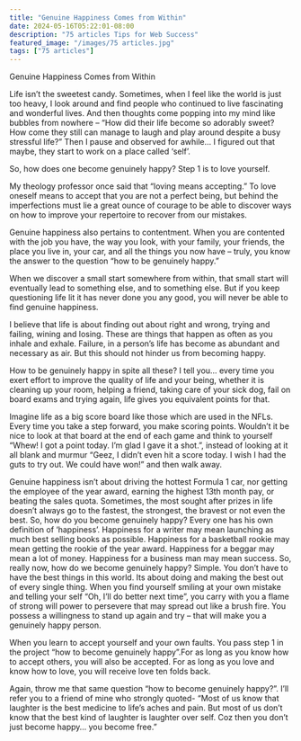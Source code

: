 ```yaml
---
title: "Genuine Happiness Comes from Within"
date: 2024-05-16T05:22:01-08:00
description: "75 articles Tips for Web Success"
featured_image: "/images/75 articles.jpg"
tags: ["75 articles"]
---
```


Genuine Happiness Comes from Within

Life isn’t the sweetest candy. Sometimes, when I feel like the world is just too heavy, I look around and find people who continued to live fascinating and wonderful lives. And then thoughts come popping into my mind like bubbles from nowhere – “How did their life become so adorably sweet? How come they still can manage to laugh and play around despite a busy stressful life?”  Then I pause and observed for awhile… I figured out that maybe, they start to work on a place called ‘self’.

So, how does one become genuinely happy? Step 1 is to love yourself. 

My theology professor once said that “loving means accepting.”  To love oneself means to accept that you are not a perfect being, but behind the imperfections must lie a great ounce of courage to be able to discover ways on how to improve your repertoire to recover from our mistakes. 

Genuine happiness also pertains to contentment. When you are contented with the job you have, the way you look, with your family, your friends, the place you live in, your car, and all the things you now have – truly, you know the answer to the question “how to be genuinely happy.”

When we discover a small start somewhere from within, that small start will eventually lead to something else, and to something else. But if you keep questioning life lit it has never done you any good, you will never be able to find genuine happiness.

I believe that life is about finding out about right and wrong, trying and failing, wining and losing. These are things that happen as often as you inhale and exhale. Failure, in a person’s life has become as abundant and necessary as air. But this should not hinder us from becoming happy.

How to be genuinely happy in spite all these? I tell you… every time you exert effort to improve the quality of life and your being, whether it is cleaning up your room, helping a friend, taking care of your sick dog, fail on board exams and trying again, life gives you equivalent points for that. 

Imagine life as a big score board like those which are used in the NFLs. Every time you take a step forward, you make scoring points. Wouldn’t it be nice to look at that board at the end of each game and think to yourself “Whew! I got a point today. I’m glad I gave it a shot.”, instead of looking at it all blank and murmur “Geez, I didn’t even hit a score today. I wish I had the guts to try out. We could have won!” and then walk away.

Genuine happiness isn’t about driving the hottest Formula 1 car, nor getting the employee of the year award, earning the highest 13th month pay, or beating the sales quota. Sometimes, the most sought after prizes in life doesn’t always go to the fastest, the strongest, the bravest or not even the best. So, how do you become genuinely happy?  Every one has his own definition of ‘happiness’. Happiness for a writer may mean launching as much best selling books as possible. Happiness for a basketball rookie may mean getting the rookie of the year award. Happiness for a beggar may mean a lot of money. Happiness for a business man may mean success. So, really now, how do we become genuinely happy? Simple. You don’t have to have the best things in this world. Its about doing and making the best out of every single thing. When you find yourself smiling at your own mistake and telling your self “Oh, I’ll do better next time”, you carry with you a flame of strong will power to persevere that may spread out like a brush fire. You possess a willingness to stand up again and try – that will make you a genuinely happy person. 

When you learn to accept yourself and your own faults. You pass step 1 in the project “how to become genuinely happy”.For as long as you know how to accept others, you will also be accepted. For as long as you love and know how to love, you will receive love ten folds back.

Again, throw me that same question “how to become genuinely happy?”. I’ll refer you to a friend of mine who strongly quoted- “Most of us know that laughter is the best medicine to life’s aches and pain. But most of us don’t know that the best kind of laughter is laughter over self. Coz then you don’t just become happy… you become free.”





